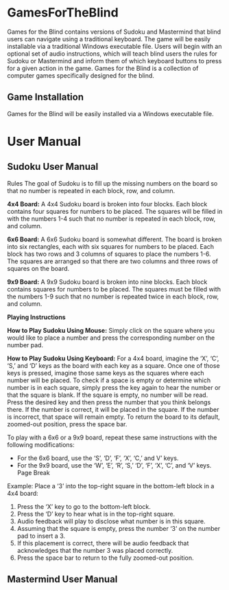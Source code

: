 # GamesForTheBlind
Games for the Blind contains versions of Sudoku and Mastermind that blind users can navigate using a traditional keyboard. The game will be easily installable via a traditional Windows executable file. Users will begin with an optional set of audio instructions, which will teach blind users the rules for Sudoku or Mastermind and inform them of which keyboard buttons to press for a given action in the game. 
Games for the Blind is a collection of computer games specifically designed for the blind.


## Game Installation
Games for the Blind will be easily installed via a Windows executable file.

# User Manual

## Sudoku User Manual
Rules 
The goal of Sudoku is to fill up the missing numbers on the board so that no number is repeated in each block, row, and column. 
 
**4x4 Board:** A 4x4 Sudoku board is broken into four blocks. Each block contains four squares for numbers to be placed. The squares will be filled in with the numbers 1-4 such that no number is repeated in each block, row, and column. 
 
**6x6 Board:** A 6x6 Sudoku board is somewhat different. The board is broken into six rectangles, each with six squares for numbers to be placed. Each block has two rows and 3 columns of squares to place the numbers 1-6. The squares are arranged so that there are two columns and three rows of squares on the board. 
 
**9x9 Board:** A 9x9 Sudoku board is broken into nine blocks. Each block contains squares for numbers to be placed. The squares must be filled with the numbers 1-9 such that no number is repeated twice in each block, row, and column. 
 
**Playing Instructions** 
 
**How to Play Sudoku Using Mouse:** Simply click on the square where you would like to place a number and press the corresponding number on the number pad. 
 
**How to Play Sudoku Using Keyboard:** For a 4x4 board, imagine the ‘X’, ‘C’, ‘S,’ and ‘D’ keys as the board with each key as a square. Once one of those keys is pressed, imagine those same keys as the squares where each number will be placed. To check if a space is empty or determine which number is in each square, simply press the key again to hear the number or that the square is blank. If the square is empty, no number will be read. Press the desired key and then press the number that you think belongs there. If the number is correct, it will be placed in the square. If the number is incorrect, that space will remain empty. To return the board to its default, zoomed-out position, press the space bar.  
 
To play with a 6x6 or a 9x9 board, repeat these same instructions with the following modifications: 
* For the 6x6 board, use the ‘S’, ‘D’, ‘F’, ‘X’, ‘C,’ and V’ keys. 
* For the 9x9 board, use the ‘W’, ‘E’, ‘R’, ‘S,’ ‘D’, ‘F’, ‘X’, ‘C’, and ‘V’ keys.
Page Break
 
Example: Place a ‘3’ into the top-right square in the bottom-left block in a 4x4 board: 
1. Press the ‘X’ key to go to the bottom-left block. 
2. Press the ‘D’ key to hear what is in the top-right square. 
3. Audio feedback will play to disclose what number is in this square. 
4. Assuming that the square is empty, press the number ‘3’ on the number pad to insert a 3. 
5. If this placement is correct, there will be audio feedback that acknowledges that the number 3 was placed correctly. 
6. Press the space bar to return to the fully zoomed-out position. 

## Mastermind User Manual